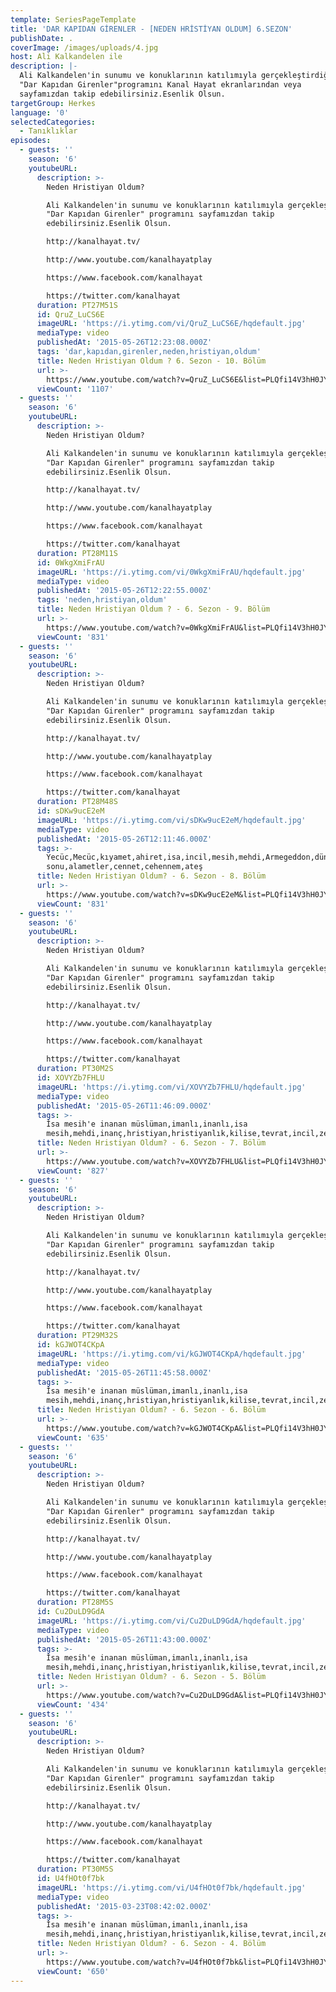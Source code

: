 ```yaml
---
template: SeriesPageTemplate
title: 'DAR KAPIDAN GİRENLER - [NEDEN HRİSTİYAN OLDUM] 6.SEZON'
publishDate: .
coverImage: /images/uploads/4.jpg
host: Ali Kalkandelen ile
description: |-
  Ali Kalkandelen'in sunumu ve konuklarının katılımıyla gerçekleştirdiği
  "Dar Kapıdan Girenler"programını Kanal Hayat ekranlarından veya
  sayfamızdan takip edebilirsiniz.Esenlik Olsun.
targetGroup: Herkes
language: '0'
selectedCategories:
  - Tanıklıklar
episodes:
  - guests: ''
    season: '6'
    youtubeURL:
      description: >-
        Neden Hristiyan Oldum?

        Ali Kalkandelen'in sunumu ve konuklarının katılımıyla gerçekleştirdiği
        "Dar Kapıdan Girenler" programını sayfamızdan takip
        edebilirsiniz.Esenlik Olsun.

        http://kanalhayat.tv/

        http://www.youtube.com/kanalhayatplay

        https://www.facebook.com/kanalhayat

        https://twitter.com/kanalhayat
      duration: PT27M51S
      id: QruZ_LuCS6E
      imageURL: 'https://i.ytimg.com/vi/QruZ_LuCS6E/hqdefault.jpg'
      mediaType: video
      publishedAt: '2015-05-26T12:23:08.000Z'
      tags: 'dar,kapıdan,girenler,neden,hristiyan,oldum'
      title: Neden Hristiyan Oldum ? 6. Sezon - 10. Bölüm
      url: >-
        https://www.youtube.com/watch?v=QruZ_LuCS6E&list=PLQfi14V3hH0JYoyxz-bpFPw33zMR3JRm0&index=2&t=0s
      viewCount: '1107'
  - guests: ''
    season: '6'
    youtubeURL:
      description: >-
        Neden Hristiyan Oldum?

        Ali Kalkandelen'in sunumu ve konuklarının katılımıyla gerçekleştirdiği
        "Dar Kapıdan Girenler" programını sayfamızdan takip
        edebilirsiniz.Esenlik Olsun.

        http://kanalhayat.tv/

        http://www.youtube.com/kanalhayatplay

        https://www.facebook.com/kanalhayat

        https://twitter.com/kanalhayat
      duration: PT28M11S
      id: 0WkgXmiFrAU
      imageURL: 'https://i.ytimg.com/vi/0WkgXmiFrAU/hqdefault.jpg'
      mediaType: video
      publishedAt: '2015-05-26T12:22:55.000Z'
      tags: 'neden,hristiyan,oldum'
      title: Neden Hristiyan Oldum ? - 6. Sezon - 9. Bölüm
      url: >-
        https://www.youtube.com/watch?v=0WkgXmiFrAU&list=PLQfi14V3hH0JYoyxz-bpFPw33zMR3JRm0&index=3&t=0s
      viewCount: '831'
  - guests: ''
    season: '6'
    youtubeURL:
      description: >-
        Neden Hristiyan Oldum?

        Ali Kalkandelen'in sunumu ve konuklarının katılımıyla gerçekleştirdiği
        "Dar Kapıdan Girenler" programını sayfamızdan takip
        edebilirsiniz.Esenlik Olsun.

        http://kanalhayat.tv/

        http://www.youtube.com/kanalhayatplay

        https://www.facebook.com/kanalhayat

        https://twitter.com/kanalhayat
      duration: PT28M48S
      id: sDKw9ucE2eM
      imageURL: 'https://i.ytimg.com/vi/sDKw9ucE2eM/hqdefault.jpg'
      mediaType: video
      publishedAt: '2015-05-26T12:11:46.000Z'
      tags: >-
        Yecüc,Mecüc,kıyamet,ahiret,isa,incil,mesih,mehdi,Armegeddon,dünyanın
        sonu,alametler,cennet,cehennem,ateş
      title: Neden Hristiyan Oldum? - 6. Sezon - 8. Bölüm
      url: >-
        https://www.youtube.com/watch?v=sDKw9ucE2eM&list=PLQfi14V3hH0JYoyxz-bpFPw33zMR3JRm0&index=4&t=0s
      viewCount: '831'
  - guests: ''
    season: '6'
    youtubeURL:
      description: >-
        Neden Hristiyan Oldum?

        Ali Kalkandelen'in sunumu ve konuklarının katılımıyla gerçekleştirdiği
        "Dar Kapıdan Girenler" programını sayfamızdan takip
        edebilirsiniz.Esenlik Olsun.

        http://kanalhayat.tv/

        http://www.youtube.com/kanalhayatplay

        https://www.facebook.com/kanalhayat

        https://twitter.com/kanalhayat
      duration: PT30M2S
      id: XOVYZb7FHLU
      imageURL: 'https://i.ytimg.com/vi/XOVYZb7FHLU/hqdefault.jpg'
      mediaType: video
      publishedAt: '2015-05-26T11:46:09.000Z'
      tags: >-
        İsa mesih'e inanan müslüman,imanlı,inanlı,isa
        mesih,mehdi,inanç,hristiyan,hristiyanlık,kilise,tevrat,incil,zebur
      title: Neden Hristiyan Oldum? - 6. Sezon - 7. Bölüm
      url: >-
        https://www.youtube.com/watch?v=XOVYZb7FHLU&list=PLQfi14V3hH0JYoyxz-bpFPw33zMR3JRm0&index=5&t=0s
      viewCount: '827'
  - guests: ''
    season: '6'
    youtubeURL:
      description: >-
        Neden Hristiyan Oldum?

        Ali Kalkandelen'in sunumu ve konuklarının katılımıyla gerçekleştirdiği
        "Dar Kapıdan Girenler" programını sayfamızdan takip
        edebilirsiniz.Esenlik Olsun.

        http://kanalhayat.tv/

        http://www.youtube.com/kanalhayatplay

        https://www.facebook.com/kanalhayat

        https://twitter.com/kanalhayat
      duration: PT29M32S
      id: kGJWOT4CKpA
      imageURL: 'https://i.ytimg.com/vi/kGJWOT4CKpA/hqdefault.jpg'
      mediaType: video
      publishedAt: '2015-05-26T11:45:58.000Z'
      tags: >-
        İsa mesih'e inanan müslüman,imanlı,inanlı,isa
        mesih,mehdi,inanç,hristiyan,hristiyanlık,kilise,tevrat,incil,zebur
      title: Neden Hristiyan Oldum? - 6. Sezon - 6. Bölüm
      url: >-
        https://www.youtube.com/watch?v=kGJWOT4CKpA&list=PLQfi14V3hH0JYoyxz-bpFPw33zMR3JRm0&index=6&t=0s
      viewCount: '635'
  - guests: ''
    season: '6'
    youtubeURL:
      description: >-
        Neden Hristiyan Oldum?

        Ali Kalkandelen'in sunumu ve konuklarının katılımıyla gerçekleştirdiği
        "Dar Kapıdan Girenler" programını sayfamızdan takip
        edebilirsiniz.Esenlik Olsun.

        http://kanalhayat.tv/

        http://www.youtube.com/kanalhayatplay

        https://www.facebook.com/kanalhayat

        https://twitter.com/kanalhayat
      duration: PT28M5S
      id: Cu2DuLD9GdA
      imageURL: 'https://i.ytimg.com/vi/Cu2DuLD9GdA/hqdefault.jpg'
      mediaType: video
      publishedAt: '2015-05-26T11:43:00.000Z'
      tags: >-
        İsa mesih'e inanan müslüman,imanlı,inanlı,isa
        mesih,mehdi,inanç,hristiyan,hristiyanlık,kilise,tevrat,incil,zebur
      title: Neden Hristiyan Oldum? - 6. Sezon - 5. Bölüm
      url: >-
        https://www.youtube.com/watch?v=Cu2DuLD9GdA&list=PLQfi14V3hH0JYoyxz-bpFPw33zMR3JRm0&index=7&t=0s
      viewCount: '434'
  - guests: ''
    season: '6'
    youtubeURL:
      description: >-
        Neden Hristiyan Oldum?

        Ali Kalkandelen'in sunumu ve konuklarının katılımıyla gerçekleştirdiği
        "Dar Kapıdan Girenler" programını sayfamızdan takip
        edebilirsiniz.Esenlik Olsun.

        http://kanalhayat.tv/

        http://www.youtube.com/kanalhayatplay

        https://www.facebook.com/kanalhayat

        https://twitter.com/kanalhayat
      duration: PT30M5S
      id: U4fHOt0f7bk
      imageURL: 'https://i.ytimg.com/vi/U4fHOt0f7bk/hqdefault.jpg'
      mediaType: video
      publishedAt: '2015-03-23T08:42:02.000Z'
      tags: >-
        İsa mesih'e inanan müslüman,imanlı,inanlı,isa
        mesih,mehdi,inanç,hristiyan,hristiyanlık,kilise,tevrat,incil,zebur
      title: Neden Hristiyan Oldum? - 6. Sezon - 4. Bölüm
      url: >-
        https://www.youtube.com/watch?v=U4fHOt0f7bk&list=PLQfi14V3hH0JYoyxz-bpFPw33zMR3JRm0&index=8&t=0s
      viewCount: '650'
---
```



